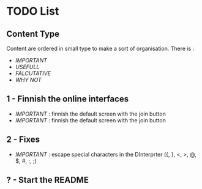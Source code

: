 
# TODO List

## Content Type

Content are ordered in small type to make a sort of organisation.
There is :

- *IMPORTANT*
- *USEFULL*
- *FALCUTATIVE*
- *WHY NOT*

## 1 - Finnish the online interfaces

- *IMPORTANT* : finnish the default screen with the join button
- *IMPORTANT* : finnish the default screen with the join button

## 2 - Fixes

- *IMPORTANT* : escape special characters in the DInterprter ({, }, <, >, @, $, #, :, ;)

## ? - Start the README
